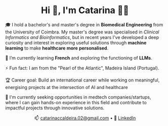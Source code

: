 <h1 align="center">Hi 👋, I'm Catarina 👩🏻</h1>



🎓 I hold a bachelor's and master's degree in **Biomedical Engineering** from the University of Coimbra. My master's degree was specialised in *Clinical Informatics and Bioinformatics*, but in recent years I've developed a deep curiosity and interest in exploring useful solutions through **machine learning** to make **healthcare** **more** **personalised**.

🌱 I’m currently learning **French** and exploring the functioning of **LLMs**. 

⚡ Fun fact: I am from the "Pearl of the Atlantic", Madeira Island (Portugal).

🏆 Career goal: Build an international career while working on meaningful, energising projects at the intersection of AI and healthcare

🚀 I'm currently seeking opportunities in medtech companies/startups, where I can gain hands-on experience in this field and contribute to impactful projects through innovative solutions.

<p align="center">
📫 <a href="mailto:catarinaccaldeira.02@gmail.com">catarinaccaldeira.02@gmail.com</a> • 
💼 <a href="https://www.linkedin.com/in/catarina-caldeira">LinkedIn</a>
</p>

